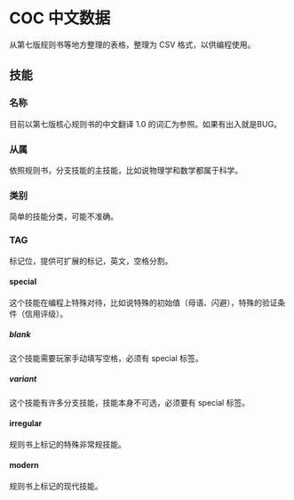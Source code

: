 # COC 中文数据

从第七版规则书等地方整理的表格，整理为 CSV 格式，以供编程使用。

## 技能

### 名称

目前以第七版核心规则书的中文翻译 1.0 的词汇为参照。如果有出入就是BUG。

### 从属

依照规则书，分支技能的主技能，比如说物理学和数学都属于科学。

### 类别

简单的技能分类，可能不准确。

### TAG

标记位，提供可扩展的标记，英文，空格分割。

#### special

这个技能在编程上特殊对待，比如说特殊的初始值（母语、闪避），特殊的验证条件（信用评级）。

##### blank
这个技能需要玩家手动填写空格，必须有 special 标签。


##### variant
这个技能有许多分支技能，技能本身不可选，必须要有 special 标签。

#### irregular

规则书上标记的特殊非常规技能。

#### modern

规则书上标记的现代技能。
